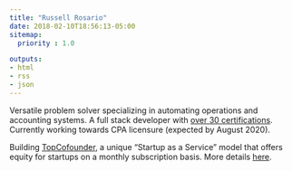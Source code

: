 ```yaml
---
title: "Russell Rosario"
date: 2018-02-10T18:56:13-05:00
sitemap:
  priority : 1.0

outputs:
- html
- rss
- json
---
```

<p>
Versatile problem solver specializing in automating operations and accounting systems. A full stack developer with <a href="http://bit.ly/rrcerts">over 30 certifications</a>. Currently working towards CPA licensure (expected by August 2020).
</p>

<p>
Building <a href="http://www.topcofounder.com/">TopCofounder</a>, a unique “Startup as a Service” model that offers equity for startups on a monthly subscription basis. More details <a href="/blogs/2019-10_topcofounder_startup_as_a_service/">here</a>.
</p>

<br/>